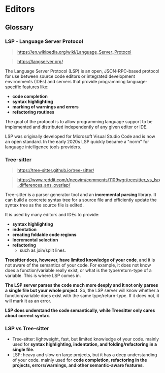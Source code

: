 # Editors

## Glossary

### LSP - Language Server Protocol

> https://en.wikipedia.org/wiki/Language_Server_Protocol

> https://langserver.org/

The Language Server Protocol (LSP) is an open, JSON-RPC-based protocol for use between source code editors or integrated development environments (IDEs) and servers that provide programming language-specific features like:

- **code completion**
- **syntax highlighting**
- **marking of warnings and errors**
- **refactoring routines**

The goal of the protocol is to allow programming language support to be implemented and distributed independently of any given editor or IDE.

LSP was originally developed for Microsoft Visual Studio Code and is now an open standard.
In the early 2020s LSP quickly became a "norm" for language intelligence tools providers.

### Tree-sitter

> https://tree-sitter.github.io/tree-sitter/

> https://www.reddit.com/r/neovim/comments/1109wgr/treesitter_vs_lsp_differences_ans_overlap/
 
Tree-sitter is a parser generator tool and an **incremental parsing** library. It can build a concrete syntax tree for a source file and efficiently update the syntax tree as the source file is edited.

It is used by many editors and IDEs to provide:

- **syntax highlighting**
- **indentation**
- **creating foldable code regions**
- **Incremental selection**
- **refactoring**
    - such as join/split lines.

**Treesitter does, however, have limited knowledge of your code**, and it is not aware of the semantics of your code. For example, it does not know does a function/variable really exist, or what is the type/return-type of a variable. This is where LSP comes in.

**The LSP server parses the code much more deeply and it not only parses a single file but your whole project**. So, the LSP server will know whether a function/variable does exist with the same type/return-type. If it does not, it will mark it as an error. 

**LSP does understand the code semantically, while Treesitter only cares about correct syntax**.

### LSP vs Tree-sitter

- Tree-sitter: lightweight, fast, but limited knowledge of your code. mainly used for **syntax highlighting, indentation, and folding/refactoring in a single file**.
- LSP: heavy and slow on large projects, but it has a deep understanding of your code. mainly used for **code completion, refactoring in the projects, errors/warnings, and other semantic-aware features**.

